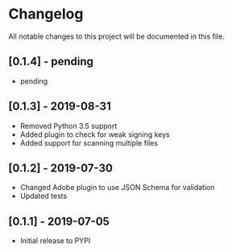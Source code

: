 # Changelog
All notable changes to this project will be documented in this file.

## [0.1.4] - pending
- pending

## [0.1.3] - 2019-08-31
- Removed Python 3.5 support
- Added plugin to check for weak signing keys
- Added support for scanning multiple files

## [0.1.2] - 2019-07-30
- Changed Adobe plugin to use JSON Schema for validation
- Updated tests

## [0.1.1] - 2019-07-05
- Initial release to PYPI